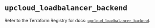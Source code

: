 # `upcloud_loadbalancer_backend`

Refer to the Terraform Registry for docs: [`upcloud_loadbalancer_backend`](https://registry.terraform.io/providers/upcloudltd/upcloud/5.15.0/docs/resources/loadbalancer_backend).
